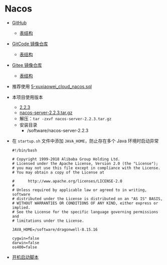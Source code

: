 # Nacos

- [GitHub](https://github.com/alibaba/nacos)
    - [表结构](https://github.com/alibaba/nacos/blob/develop/distribution/conf/mysql-schema.sql)
- [GitCode 镜像仓库](https://gitcode.net/mirrors/alibaba/nacos)
    - [表结构](https://gitcode.net/mirrors/alibaba/nacos/-/blob/develop/distribution/conf/mysql-schema.sql)
- [Gitee 镜像仓库](https://gitee.com/mirrors/Nacos)
    - [表结构](https://gitee.com/mirrors/Nacos/blob/develop/distribution/conf/mysql-schema.sql)
- 推荐使用 [5-xuxiaowei_cloud_nacos.sql](../sql/5-xuxiaowei_cloud_nacos.sql)

- 本项目使用版本
    - [2.2.3](https://github.com/alibaba/nacos/releases/tag/2.2.3)
    - [nacos-server-2.2.3.tar.gz](https://github.com/alibaba/nacos/releases/download/2.2.3/nacos-server-2.2.3.tar.gz)
    - 解压：`tar -zxvf nacos-server-2.2.3.tar.gz`
    - 安装目录
        - /software/nacos-server-2.2.3
- 在 `startup.sh` 文件中添加 `JAVA_HOME`，防止存在多个 Java 环境时启动异常
    ```shell
    #!/bin/bash
    
    # Copyright 1999-2018 Alibaba Group Holding Ltd.
    # Licensed under the Apache License, Version 2.0 (the "License");
    # you may not use this file except in compliance with the License.
    # You may obtain a copy of the License at
    
    #      http://www.apache.org/licenses/LICENSE-2.0
    #
    # Unless required by applicable law or agreed to in writing, software
    # distributed under the License is distributed on an "AS IS" BASIS,
    # WITHOUT WARRANTIES OR CONDITIONS OF ANY KIND, either express or implied.
    # See the License for the specific language governing permissions and
    # limitations under the License.
    
    JAVA_HOME=/software/dragonwell-8.15.16
    
    cygwin=false
    darwin=false
    os400=false
    ```

- [开机启动脚本](nacos.service)
